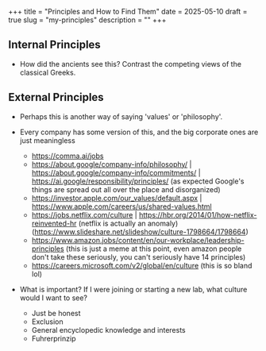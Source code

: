 +++
title = "Principles and How to Find Them"
date = 2025-05-10
draft = true
slug = "my-principles"
description = ""
+++

## Internal Principles

- How did the ancients see this? Contrast the competing views of the classical Greeks.

## External Principles

- Perhaps this is another way of saying 'values' or 'philosophy'.
- Every company has some version of this, and the big corporate ones are just meaningless
  - https://comma.ai/jobs
  - https://about.google/company-info/philosophy/ | https://about.google/company-info/commitments/ | https://ai.google/responsibility/principles/ (as expected Google's things are spread out all over the place and disorganized)
  - https://investor.apple.com/our_values/default.aspx | https://www.apple.com/careers/us/shared-values.html
  - https://jobs.netflix.com/culture | https://hbr.org/2014/01/how-netflix-reinvented-hr (netflix is actually an anomaly) (https://www.slideshare.net/slideshow/culture-1798664/1798664)
  - https://www.amazon.jobs/content/en/our-workplace/leadership-principles (this is just a meme at this point, even amazon people don't take these seriously, you can't seriously have 14 principles)
  - https://careers.microsoft.com/v2/global/en/culture (this is so bland lol)

- What is important? If I were joining or starting a new lab, what culture would I want to see?
  - Just be honest
  - Exclusion
  - General encyclopedic knowledge and interests
  - Fuhrerprinzip
